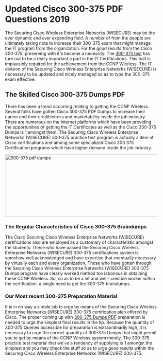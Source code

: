 <h1><strong>Updated Cisco 300-375 PDF Questions 2019</strong></h1>
<p>The Securing Cisco Wireless Enterprise Networks (WISECURE) may be the ever dynamic and ever expanding field. A number of from the people are ultimately taking note to increase their 300-375 exam that might manage the IT program from the organization. For the good results from the Cisco 300-375, preserving with it's become a necessity. The <a href="https://www.securedumps.com/300-375-cheat-sheet.html">300-375 test</a> has turn out to be a really important a part in the IT Certifications. This half is implausibly required for the achievement from the CCNP Wireless. The IT division of the Securing Cisco Wireless Enterprise Networks (WISECURE) is necessary to be updated and nicely managed so as to type the 300-375 exam effective.</p>
<h2><strong>The Skilled Cisco 300-375 Dumps PDF</strong></h2>
<p>There has been a trend occurring relating to getting the CCNP Wireless. Several folks have gotten Cisco 300-375 PDF Dumps to increase their career and their credibleness and marketability inside the job industry. There are numerous on the internet platforms which have been providing the opportunities of getting the IT Certificates as well as the Cisco 300-375 Dumps is 1 amongst them. The Securing Cisco Wireless Enterprise Networks (WISECURE) 300-375 practice test program is actually a item of Cisco certifications and among some specialized Cisco 300 375 Certification programs which have higher demand inside the job industry.</p>
<p><a href="https://www.securedumps.com/300-375-cheat-sheet.html"><img src="https://i.imgur.com/LkNlujf.jpg" alt="300-375 pdf dumps" width="550" height="204" /></a></p>
<h3><strong>The Regular Characteristics of Cisco 300-375 Braindumps</strong></h3>
<p>The Cisco Securing Cisco Wireless Enterprise Networks (WISECURE) certifications also are employed as a customary of characteristic amongst the students. These who have passed the Securing Cisco Wireless Enterprise Networks (WISECURE) 300-375 certifications system is somehow well acknowledged and have expertise that eventually necessary by virtually each and every organization. Those who have gotten through the Securing Cisco Wireless Enterprise Networks (WISECURE) 300-375 Dumps program have clearly worked method too laborious in obtaining these CCNP Wireless. So, so as to be a hit and well- credible worker within the certification, a single need to get the 300-375 braindumps.</p>
<h3><strong>Our Most recent 300-375 Preparation Material</strong></h3>
<p>It is in no way a simple job to urge by means of the Securing Cisco Wireless Enterprise Networks (WISECURE) 300-375 certification plan offered by Cisco. The proper coming up with <a href="https://www.securedumps.com/300-375-cheat-sheet.html">300-375 Dumps PDF</a> preparation is needed to urge the simplest final results in the tip. Because the quantity of 300-375 Queries accessible for preparation is extraordinarily high, it is necessary to urge the correct quantity of 300-375 Dumps that might permit you to get by means of the CCNP Wireless system merely. The 300-375 practice test material that we've a tendency of supplying is 1 amongst the simplest and you may check the stuff so as to urge good results within the Securing Cisco Wireless Enterprise Networks (WISECURE) 300-375.</p>
